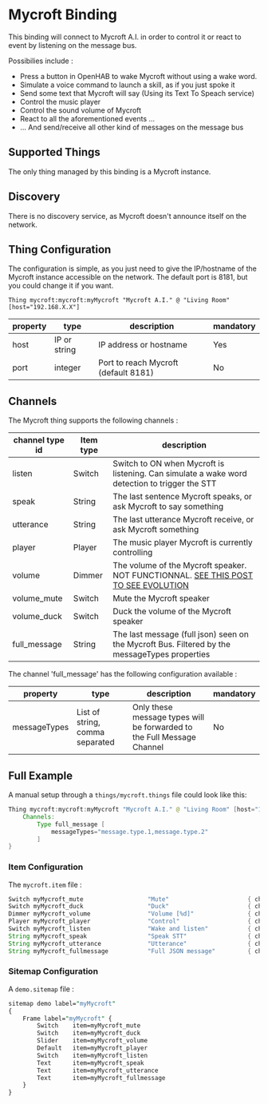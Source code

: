 # Mycroft Binding

This binding will connect to Mycroft A.I. in order to control it or react to event by listening on the message bus.

Possibilies include :

- Press a button in OpenHAB to wake Mycroft without using a wake word.
- Simulate a voice command to launch a skill, as if you just spoke it
- Send some text that Mycroft will say (Using its Text To Speach service)
- Control the music player
- Control the sound volume of Mycroft
- React to all the aforementioned events ...
- ... And send/receive all other kind of messages on the message bus


## Supported Things

The only thing managed by this binding is a Mycroft instance.


## Discovery

There is no discovery service, as Mycroft doesn't announce itself on the network.


## Thing Configuration

The configuration is simple, as you just need to give the IP/hostname of the Mycroft instance accessible on the network.
The default port is 8181, but you could change it if you want.

```
Thing mycroft:mycroft:myMycroft "Mycroft A.I." @ "Living Room" [host="192.168.X.X"]
```

|   property    |              type               |         description                                                     | mandatory |
|---------------|---------------------------------|-------------------------------------------------------------------------|-----------|
| host          | IP or string                    | IP address or hostname                                                  |   Yes     |
| port          | integer                         | Port to reach Mycroft (default 8181)                                    |   No      |


## Channels

The Mycroft thing supports the following channels :


| channel type id              | Item type | description                                                                                    |
|------------------------------|-----------|------------------------------------------------------------------------------------------------|
| listen                       | Switch    | Switch to ON when Mycroft is listening. Can simulate a wake word detection to trigger the STT  |
| speak                        | String    | The last sentence Mycroft speaks, or ask Mycroft to say something                              |
| utterance                    | String    | The last utterance Mycroft receive, or ask Mycroft something                                   |
| player                       | Player    | The music player Mycroft is currently controlling                                              |
| volume                       | Dimmer    | The volume of the Mycroft speaker. NOT FUNCTIONNAL. [SEE THIS POST TO SEE EVOLUTION](https://community.mycroft.ai/t/openhab-plugin-development-audio-volume-message-types-missing/10576) |
| volume_mute                  | Switch    | Mute the Mycroft speaker                                                                       |
| volume_duck                  | Switch    | Duck the volume of the Mycroft speaker                                                         |
| full_message                 | String    | The last message (full json) seen on the Mycroft Bus. Filtered by the messageTypes properties  |


The channel 'full_message' has the following configuration available :

| property      |  type                           | description                                                             | mandatory |
|---------------|---------------------------------|-------------------------------------------------------------------------|-----------|
| messageTypes  | List of string, comma separated | Only these message types will be forwarded to the Full Message Channel  |   No      |


## Full Example

A manual setup through a `things/mycroft.things` file could look like this:

```java
Thing mycroft:mycroft:myMycroft "Mycroft A.I." @ "Living Room" [host="192.168.X.X", port=8181] { 
    Channels:
        Type full_message [
            messageTypes="message.type.1,message.type.2"
        ]
}
```

### Item Configuration

The `mycroft.item` file :

```java
Switch myMycroft_mute                  "Mute"                      { channel="mycroft:mycroft:myMycroft:volume_mute" }
Switch myMycroft_duck                  "Duck"                      { channel="mycroft:mycroft:myMycroft:volume_duck" }
Dimmer myMycroft_volume                "Volume [%d]"               { channel="mycroft:mycroft:myMycroft:volume" }
Player myMycroft_player                "Control"                   { channel="mycroft:mycroft:myMycroft:player" }
Switch myMycroft_listen                "Wake and listen"           { channel="mycroft:mycroft:myMycroft:listen" }
String myMycroft_speak                 "Speak STT"                 { channel="mycroft:mycroft:myMycroft:speak" }
String myMycroft_utterance             "Utterance"                 { channel="mycroft:mycroft:myMycroft:utterance" }
String myMycroft_fullmessage           "Full JSON message"         { channel="mycroft:mycroft:myMycroft:full_message" }
```

### Sitemap Configuration

A `demo.sitemap` file :

```perl
sitemap demo label="myMycroft"
{
    Frame label="myMycroft" {
        Switch    item=myMycroft_mute
        Switch    item=myMycroft_duck
        Slider    item=myMycroft_volume
        Default   item=myMycroft_player
        Switch    item=myMycroft_listen
        Text      item=myMycroft_speak
        Text      item=myMycroft_utterance
        Text      item=myMycroft_fullmessage
    }
}
